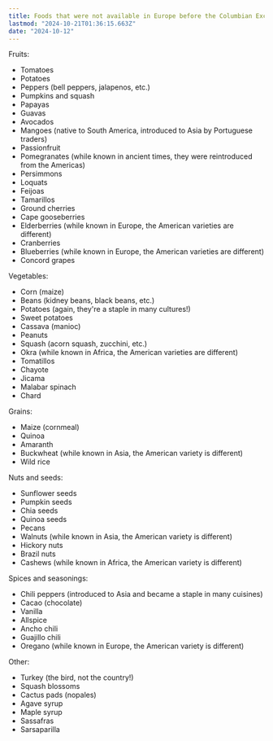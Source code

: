 ```yaml
---
title: Foods that were not available in Europe before the Columbian Exchange
lastmod: "2024-10-21T01:36:15.663Z"
date: "2024-10-12"
---
```


Fruits:

- Tomatoes
- Potatoes
- Peppers (bell peppers, jalapenos, etc.)
- Pumpkins and squash
- Papayas
- Guavas
- Avocados
- Mangoes (native to South America, introduced to Asia by Portuguese traders)
- Passionfruit
- Pomegranates (while known in ancient times, they were reintroduced from the Americas)
- Persimmons
- Loquats
- Feijoas
- Tamarillos
- Ground cherries
- Cape gooseberries
- Elderberries (while known in Europe, the American varieties are different)
- Cranberries
- Blueberries (while known in Europe, the American varieties are different)
- Concord grapes

Vegetables:

- Corn (maize)
- Beans (kidney beans, black beans, etc.)
- Potatoes (again, they're a staple in many cultures!)
- Sweet potatoes
- Cassava (manioc)
- Peanuts
- Squash (acorn squash, zucchini, etc.)
- Okra (while known in Africa, the American varieties are different)
- Tomatillos
- Chayote
- Jicama
- Malabar spinach
- Chard

Grains:

- Maize (cornmeal)
- Quinoa
- Amaranth
- Buckwheat (while known in Asia, the American variety is different)
- Wild rice

Nuts and seeds:

- Sunflower seeds
- Pumpkin seeds
- Chia seeds
- Quinoa seeds
- Pecans
- Walnuts (while known in Asia, the American variety is different)
- Hickory nuts
- Brazil nuts
- Cashews (while known in Africa, the American variety is different)

Spices and seasonings:

- Chili peppers (introduced to Asia and became a staple in many cuisines)
- Cacao (chocolate)
- Vanilla
- Allspice
- Ancho chili
- Guajillo chili
- Oregano (while known in Europe, the American variety is different)

Other:

- Turkey (the bird, not the country!)
- Squash blossoms
- Cactus pads (nopales)
- Agave syrup
- Maple syrup
- Sassafras
- Sarsaparilla
